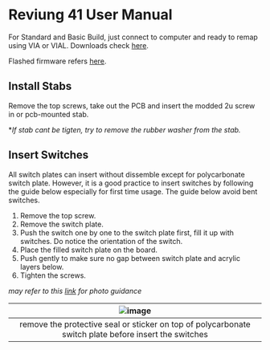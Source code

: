 # Reviung 41 User Manual

For Standard and Basic Build, just connect to computer and ready to remap using VIA or VIAL. Downloads check [here](https://github.com/superxc3/xcmkb/blob/main/list%20of%20guide/key%20remap.md). 

Flashed firmware refers [here](https://github.com/superxc3/xcmkb/tree/main/list%20of%20items/list%20of%20keyboards/40percent/reviung41/firmware).

## Install Stabs
Remove the top screws, take out the PCB and insert the modded 2u screw in or pcb-mounted stab. 

**If stab cant be tigten, try to remove the rubber washer from the stab.*

## Insert Switches
All switch plates can insert without dissemble except for polycarbonate switch plate. However, it is a good practice to insert switches by following the guide below especially for first time usage. The guide below avoid bent switches.

1. Remove the top screw.
2. Remove the switch plate.
3. Push the switch one by one to the switch plate first, fill it up with switches. Do notice the orientation of the switch.
4. Place the filled switch plate on the board.
5. Push gently to make sure no gap between switch plate and acrylic layers below.
6. Tighten the screws.

*may refer to this [link](https://github.com/superxc3/xcmkb/blob/main/list%20of%20items/list%20of%20keyboards/60percent/sofle/user%20manual.md#step-4) for photo guidance*

|![image](https://user-images.githubusercontent.com/79617315/154212535-da94bb73-08d6-4150-9cc9-4e69c88d317a.png)|
|:--:|
| remove the protective seal or sticker on top of polycarbonate switch plate before insert the switches |



